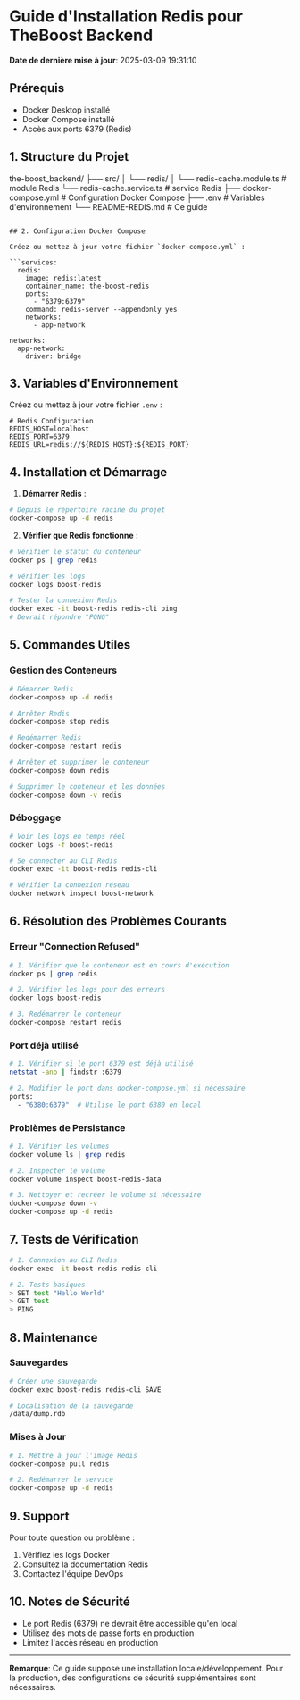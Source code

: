 # Guide d'Installation Redis pour TheBoost Backend
**Date de dernière mise à jour**: 2025-03-09 19:31:10  

## Prérequis
- Docker Desktop installé
- Docker Compose installé
- Accès aux ports 6379 (Redis)

## 1. Structure du Projet

the-boost_backend/
├── src/
│   └── redis/
│       └── redis-cache.module.ts     # module Redis
        └── redis-cache.service.ts    # service  Redis 
├── docker-compose.yml         # Configuration Docker Compose
├── .env                      # Variables d'environnement
└── README-REDIS.md           # Ce guide
```

## 2. Configuration Docker Compose

Créez ou mettez à jour votre fichier `docker-compose.yml` :

```services:
  redis:
    image: redis:latest
    container_name: the-boost-redis
    ports:
      - "6379:6379"
    command: redis-server --appendonly yes
    networks:
      - app-network

networks:
  app-network:
    driver: bridge
```

## 3. Variables d'Environnement

Créez ou mettez à jour votre fichier `.env` :

```env
# Redis Configuration
REDIS_HOST=localhost
REDIS_PORT=6379
REDIS_URL=redis://${REDIS_HOST}:${REDIS_PORT}
```

## 4. Installation et Démarrage

1. **Démarrer Redis** :
```bash
# Depuis le répertoire racine du projet
docker-compose up -d redis
```

2. **Vérifier que Redis fonctionne** :
```bash
# Vérifier le statut du conteneur
docker ps | grep redis

# Vérifier les logs
docker logs boost-redis

# Tester la connexion Redis
docker exec -it boost-redis redis-cli ping
# Devrait répondre "PONG"
```

## 5. Commandes Utiles

### Gestion des Conteneurs
```bash
# Démarrer Redis
docker-compose up -d redis

# Arrêter Redis
docker-compose stop redis

# Redémarrer Redis
docker-compose restart redis

# Arrêter et supprimer le conteneur
docker-compose down redis

# Supprimer le conteneur et les données
docker-compose down -v redis
```

### Déboggage
```bash
# Voir les logs en temps réel
docker logs -f boost-redis

# Se connecter au CLI Redis
docker exec -it boost-redis redis-cli

# Vérifier la connexion réseau
docker network inspect boost-network
```

## 6. Résolution des Problèmes Courants

### Erreur "Connection Refused"
```bash
# 1. Vérifier que le conteneur est en cours d'exécution
docker ps | grep redis

# 2. Vérifier les logs pour des erreurs
docker logs boost-redis

# 3. Redémarrer le conteneur
docker-compose restart redis
```

### Port déjà utilisé
```bash
# 1. Vérifier si le port 6379 est déjà utilisé
netstat -ano | findstr :6379

# 2. Modifier le port dans docker-compose.yml si nécessaire
ports:
  - "6380:6379"  # Utilise le port 6380 en local
```

### Problèmes de Persistance
```bash
# 1. Vérifier les volumes
docker volume ls | grep redis

# 2. Inspecter le volume
docker volume inspect boost-redis-data

# 3. Nettoyer et recréer le volume si nécessaire
docker-compose down -v
docker-compose up -d redis
```

## 7. Tests de Vérification

```bash
# 1. Connexion au CLI Redis
docker exec -it boost-redis redis-cli

# 2. Tests basiques
> SET test "Hello World"
> GET test
> PING
```

## 8. Maintenance

### Sauvegardes
```bash
# Créer une sauvegarde
docker exec boost-redis redis-cli SAVE

# Localisation de la sauvegarde
/data/dump.rdb
```

### Mises à Jour
```bash
# 1. Mettre à jour l'image Redis
docker-compose pull redis

# 2. Redémarrer le service
docker-compose up -d redis
```

## 9. Support

Pour toute question ou problème :
1. Vérifiez les logs Docker
2. Consultez la documentation Redis
3. Contactez l'équipe DevOps

## 10. Notes de Sécurité

- Le port Redis (6379) ne devrait être accessible qu'en local
- Utilisez des mots de passe forts en production
- Limitez l'accès réseau en production

---

**Remarque**: Ce guide suppose une installation locale/développement. Pour la production, des configurations de sécurité supplémentaires sont nécessaires.